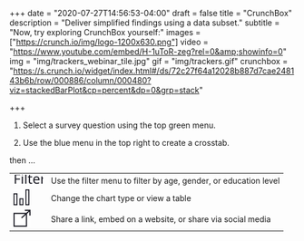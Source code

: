 +++
date = "2020-07-27T14:56:53-04:00"
draft = false
title = "CrunchBox"
description = "Deliver simplified findings using a data subset."
subtitle = "Now, try exploring CrunchBox yourself:"
images = ["https://crunch.io/img/logo-1200x630.png"]
video = "https://www.youtube.com/embed/H-1uToR-zeg?rel=0&amp;showinfo=0"
img = "img/trackers_webinar_tile.jpg"
gif = "img/trackers.gif"
crunchbox = "https://s.crunch.io/widget/index.html#/ds/72c27f64a12028b887d7cae248143b6b/row/000886/column/000480?viz=stackedBarPlot&cp=percent&dp=0&grp=stack"


+++

1. Select a survey question using the top green menu.

2. Use the blue menu in the top right to create a crosstab.

<span class="emphasis-black">then …</span>

|  |  |
|------|------------------------------------------------------------------|
| <img src="img/icons/filter-icon.svg" alt="Icon"> | Use the filter menu to filter by age, gender, or education level |
| <img src="img/icons/chart-icon.svg" alt="Icon"> | Change the chart type or view a table                            |
| <img src="img/icons/share-icon.svg" alt="Icon"> | Share a link, embed on a website, or share via social media      |

